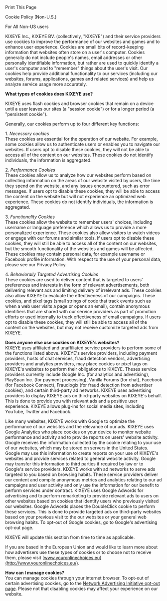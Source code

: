 Print This Page  
  

Cookie Policy (Non-U.S.)

For All Non-US users

KIXEYE Inc., KIXEYE BV. (collectively, "KIXEYE") and their service providers use cookies to improve the performance of our websites and games and to enhance user experience. Cookies are small bits of record-keeping information that websites often store on a user's computer. Cookies generally do not include people's names, email addresses or other personally identifiable information, but rather are used to quickly identify a user's computer and to "remember" things about the user's visit. Our cookies help provide additional functionality to our services (including our websites, forums, applications, games and related services) and help us analyze service usage more accurately.

**What types of cookies does KIXEYE use?**

KIXEYE uses flash cookies and browser cookies that remain on a device until a user leaves our sites (a "session cookie") or for a longer period (a "persistent cookie").

Generally, our cookies perform up to four different key functions:  
  
1. _Necessary cookies_  
These cookies are essential for the operation of our website. For example, some cookies allow us to authenticate users or enables you to navigate our websites. If users opt to disable these cookies, they will not be able to access all of the content on our websites. These cookies do not identify individuals, the information is aggregated.  
  
2. _Performance Cookies_  
These cookies allow us to analyze how our websites perform based on collecting information on the areas of our website visited by users, the time they spend on the website, and any issues encountered, such as error messages. If users opt to disable these cookies, they will be able to access the content on the website but will not experience an optimized web experience. These cookies do not identify individuals, the information is aggregated.  
  
3. _Functionality Cookies_  
These cookies allow the website to remember users' choices, including username or language preference which allows us to provide a more personalized experience. These cookies also allow visitors to watch videos or engage with our forums and similar tools. If users opt to disable these cookies, they will still be able to access all of the content on our websites, but the smooth functionality of the websites and games will be affected. These cookies may contain personal data, for example username or Facebook profile information. With respect to the use of your personal data, please see our Privacy Policy.  
  
4. _Behaviorally Targeted Advertising Cookies_  
These cookies are used to deliver content that is targeted to users' preferences and interests in the form of relevant advertisements, both delivering relevant ads and limiting delivery of irrelevant ads. These cookies also allow KIXEYE to evaluate the effectiveness of our campaigns. These cookies, and pixel tags (small strings of code that track events such as when a web user visits a page or opens an email), contain anonymous identifiers that are shared with our service providers as part of promotion efforts or used internally to track effectiveness of email campaigns. If users opt to disable these cookies, they will still be able to access all of the content on the websites, but may not receive customize targeted ads from KIXEYE.

**Does anyone else use cookies on KIXEYE's websites?**  
KIXEYE uses affiliated and unaffiliated service providers to perform some of the functions listed above. KIXEYE's service providers, including payment providers, hosts of chat services, fraud detection vendors, advertising providers and analytics providers, may place cookies or pixel tags on KIXEYE's websites to perform their obligations to KIXEYE. Theses service providers currently include Google Inc. (for analytics and advertising), PlaySpan Inc. (for payment processing), Vanilla Forums (for chat), Facebook (for Facebook Connect), Fraudlogix (for fraud detection from advertiser cookies), and certain third-party ad networks. KIXEYE uses advertising providers to display KIXEYE ads on third-party websites on KIXEYE's behalf. This is done to provide you with relevant ads and a positive user experience. KIXEYE allows plug-ins for social media sites, including YouTube, Twitter and Facebook.  
  
Like many websites, KIXEYE works with Google to optimize the performance of our websites and the relevance of our ads. KIXEYE uses Google Analytics who place cookies on your device to monitor website performance and activity and to provide reports on users' website activity. Google receives the information collected by the cookie relating to your use of our websites, which may be stored on servers in the United States. Google may use this information to create reports on your use of KIXEYE's websites and provide services related to general website activity. Google may transfer this information to third parties if required by law or to Google's service providers. KIXEYE works with ad networks to serve ads targeted to you based on browsing habits. These service providers deliver our content and compile anonymous metrics and analytics relating to our ad campaigns and user activity and only use the information for our benefit to perform services under contract. KIXEYE uses Google Adwords for advertising and to perform remarketing to provide relevant ads to users on other websites based on cookies that identify users who previously visited our websites. Google Adwords places the DoubleClick cookie to perform these services. This is done to provide targeted ads on third-party websites based on your previous visit to the our websites or your general web browsing habits. To opt-out of Google cookies, go to Google's advertising opt-out page.  
  
KIXEYE will update this section from time to time as applicable.  
  
If you are based in the European Union and would like to learn more about how advertisers use these types of cookies or to choose not to receive them, please visit [www.youronlinechoices.eu](http://www.youronlinechoices.eu/).  
  
**How can I manage cookies?**  
You can manage cookies through your internet browser. To opt-out of certain advertising cookies, go to the [Network Advertising Initiative opt-out page](http://www.networkadvertising.org/managing/opt_out.asp). Please not that disabling cookies may affect your experience on our website.